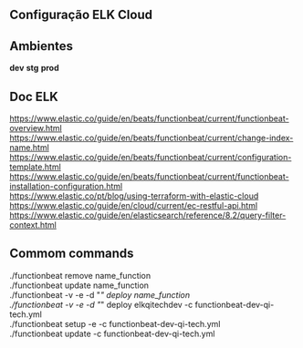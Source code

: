 ## Configuração ELK Cloud  

## Ambientes

**dev**
**stg**
**prod**

## Doc ELK
https://www.elastic.co/guide/en/beats/functionbeat/current/functionbeat-overview.html  
https://www.elastic.co/guide/en/beats/functionbeat/current/change-index-name.html  
https://www.elastic.co/guide/en/beats/functionbeat/current/configuration-template.html  
https://www.elastic.co/guide/en/beats/functionbeat/current/functionbeat-installation-configuration.html  
https://www.elastic.co/pt/blog/using-terraform-with-elastic-cloud  
https://www.elastic.co/guide/en/cloud/current/ec-restful-api.html  
https://www.elastic.co/guide/en/elasticsearch/reference/8.2/query-filter-context.html  



## Commom commands  
./functionbeat remove name_function  
./functionbeat update name_function  
./functionbeat -v -e -d "*" deploy name_function  
./functionbeat -v -e -d "*" deploy elkqitechdev -c functionbeat-dev-qi-tech.yml  
./functionbeat setup -e -c functionbeat-dev-qi-tech.yml  
./functionbeat update -c functionbeat-dev-qi-tech.yml  
